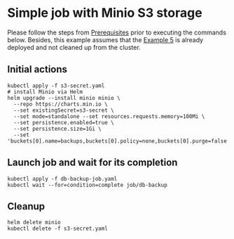 # Simple job with Minio S3 storage

Please follow the steps from [Prerequisites](../README.md#prerequisites) prior to executing the commands below.
Besides, this example assumes that the [Example 5](../5-deployment-statefulset-configmap-secret) is already deployed and not cleaned up from the cluster.

## Initial actions
```
kubectl apply -f s3-secret.yaml
# install Minio via Helm
helm upgrade --install minio minio \
  --repo https://charts.min.io \
  --set existingSecret=s3-secret \
  --set mode=standalone --set resources.requests.memory=100Mi \
  --set persistence.enabled=true \
  --set persistence.size=1Gi \
  --set 'buckets[0].name=backups,buckets[0].policy=none,buckets[0].purge=false'
```

## Launch job and wait for its completion

```
kubectl apply -f db-backup-job.yaml
kubectl wait --for=condition=complete job/db-backup
```

## Cleanup

```
helm delete minio
kubectl delete -f s3-secret.yaml
```
